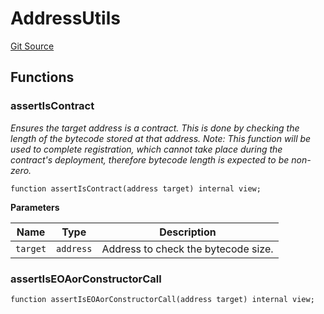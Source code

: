 # AddressUtils
[Git Source](https://github.com/cube-web3/protocol-core-solidity/blob/07ba602bddefe3eb8d740b07000837f7ec2fa9f5/src/libs/AddressUtils.sol)


## Functions
### assertIsContract

*Ensures the target address is a contract. This is done by checking the length
of the bytecode stored at that address. Note: This function will be used to complete
registration, which cannot take place during the contract's deployment, therefore bytecode
length is expected to be non-zero.*


```solidity
function assertIsContract(address target) internal view;
```
**Parameters**

|Name|Type|Description|
|----|----|-----------|
|`target`|`address`|Address to check the bytecode size.|


### assertIsEOAorConstructorCall


```solidity
function assertIsEOAorConstructorCall(address target) internal view;
```

